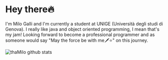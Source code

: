 # Hey there🔥

I'm Milo Galli and I'm currently a student at UNIGE (Università degli studi di Genova). I really like java and object oriented programming, I mean that's my jam!
Looking forward to become a professional programmer and as someone would say 
"May the force be with me🗡⭐️" on this journey.

![thaMilo github stats](https://github-readme-stats.vercel.app/api?username=thaMilo&theme=dracula&show_icons=true)

